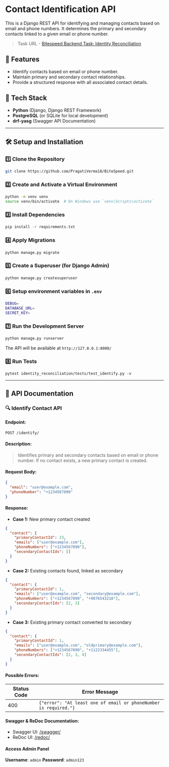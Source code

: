 # Contact Identification API

This is a Django REST API for identifying and managing contacts based on email and phone numbers. It determines the primary and secondary contacts linked to a given email or phone number.

> Task URL - [Bitespeed Backend Task: Identity Reconciliation](https://bitespeed.notion.site/Bitespeed-Backend-Task-Identity-Reconciliation-53392ab01fe149fab989422300423199)

## 🚀 Features

- Identify contacts based on email or phone number.
- Maintain primary and secondary contact relationships.
- Provide a structured response with all associated contact details.

## 📌 Tech Stack

- **Python** (Django, Django REST Framework)
- **PostgreSQL** (or SQLite for local development)
- **drf-yasg** (Swagger API Documentation)

---

## 🛠️ Setup and Installation

### 1️⃣ Clone the Repository

```sh
git clone https://github.com/PragatiVerma18/BiteSpeed.git
```

### 2️⃣ Create and Activate a Virtual Environment

```sh
python -m venv venv
source venv/bin/activate  # On Windows use `venv\Scripts\activate`
```

### 3️⃣ Install Dependencies

```sh
pip install -r requirements.txt
```

### 4️⃣ Apply Migrations

```sh
python manage.py migrate
```

### 5️⃣ Create a Superuser (for Django Admin)

```sh
python manage.py createsuperuser
```

### 6️⃣ Setup environment variables in `.env`

```sh
DEBUG=
DATABASE_URL=
SECRET_KEY=
```

### 7️⃣ Run the Development Server

```sh
python manage.py runserver
```

The API will be available at `http://127.0.0.1:8000/`

### 8️⃣ Run Tests

```
pytest identity_reconciliation/tests/test_identify.py -v
```

---

## 📖 API Documentation

### 🔍 Identify Contact API

#### **Endpoint:**

```
POST /identify/
```

#### **Description:**

> Identifies primary and secondary contacts based on email or phone number. If no contact exists, a new primary contact is created.

#### **Request Body:**

```json
{
  "email": "user@example.com",
  "phoneNumber": "+1234567890"
}
```

#### **Response:**

- **Case 1:** New primary contact created

```json
{
  "contact": {
    "primaryContactId": 23,
    "emails": ["user@example.com"],
    "phoneNumbers": ["+1234567890"],
    "secondaryContactIds": []
  }
}
```

- **Case 2:** Existing contacts found, linked as secondary

```json
{
  "contact": {
    "primaryContactId": 1,
    "emails": ["user@example.com", "secondary@example.com"],
    "phoneNumbers": ["+1234567890", "+9876543210"],
    "secondaryContactIds": [2, 3]
  }
}
```

- **Case 3:** Existing primary contact converted to secondary

```json
{
  "contact": {
    "primaryContactId": 1,
    "emails": ["user@example.com", "oldprimary@example.com"],
    "phoneNumbers": ["+1234567890", "+1122334455"],
    "secondaryContactIds": [2, 3, 4]
  }
}
```

#### **Possible Errors:**

| Status Code | Error Message                                                    |
| ----------- | ---------------------------------------------------------------- |
| 400         | `{"error": "At least one of email or phoneNumber is required."}` |

#### **Swagger & ReDoc Documentation:**

- Swagger UI: [/swagger/](https://bitespeed-m8on.onrender.com/swagger/)
- ReDoc UI: [/redoc/](https://bitespeed-m8on.onrender.com/)

#### Access Admin Panel

**Username**: `admin`
**Password**: `admin123`
